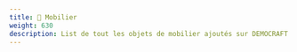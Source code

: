 ```yaml
---
title: 🎏 Mobilier
weight: 630
description: List de tout les objets de mobilier ajoutés sur DEMOCRAFT
---
```



